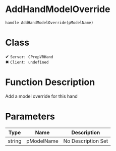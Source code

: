 # AddHandModelOverride
```
handle AddHandModelOverride(pModelName)
```
# Class
✔ `Server: CPropVRHand`  
✖ `Client: undefined`  

# Function Description
Add a model override for this hand
# Parameters
Type|Name|Description
--|--|--
string|pModelName|No Description Set
